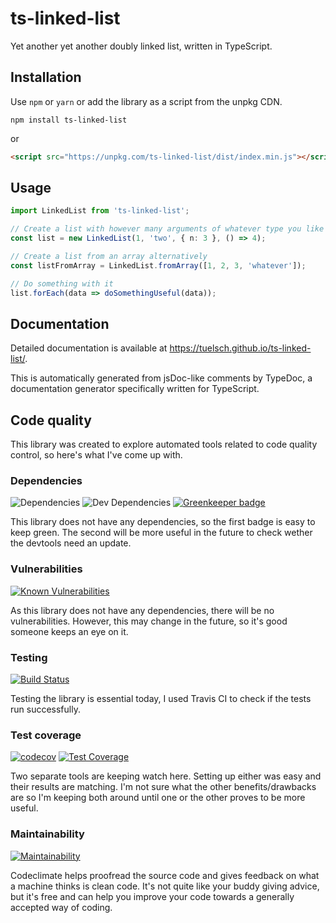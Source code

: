 # ts-linked-list
Yet another yet another doubly linked list, written in TypeScript.

## Installation
Use `npm` or `yarn` or add the library as a script from the unpkg CDN.

```shell
npm install ts-linked-list
```
or
```html
<script src="https://unpkg.com/ts-linked-list/dist/index.min.js"></script>
```

## Usage
```ts
import LinkedList from 'ts-linked-list';

// Create a list with however many arguments of whatever type you like
const list = new LinkedList(1, 'two', { n: 3 }, () => 4);

// Create a list from an array alternatively
const listFromArray = LinkedList.fromArray([1, 2, 3, 'whatever']);

// Do something with it
list.forEach(data => doSomethingUseful(data));
```

## Documentation
Detailed documentation is available at https://tuelsch.github.io/ts-linked-list/.

This is automatically generated from jsDoc-like comments by TypeDoc, a documentation generator specifically written for TypeScript.

## Code quality
This library was created to explore automated tools related to code quality control, so here's what I've come up with.

### Dependencies
![Dependencies](https://david-dm.org/tuelsch/linked-list.svg)
![Dev Dependencies](https://david-dm.org/tuelsch/linked-list/dev-status.svg)
[![Greenkeeper badge](https://badges.greenkeeper.io/tuelsch/ts-linked-list.svg)](https://greenkeeper.io/)

This library does not have any dependencies, so the first badge is easy to keep green. The second will be more useful in the future to check wether the devtools need an update.

### Vulnerabilities
[![Known Vulnerabilities](https://snyk.io/test/github/tuelsch/linked-list/badge.svg?targetFile=package.json)](https://snyk.io/test/github/tuelsch/linked-list?targetFile=package.json)

As this library does not have any dependencies, there will be no vulnerabilities. However, this may change in the future, so it's good someone keeps an eye on it.

### Testing
[![Build Status](https://travis-ci.com/tuelsch/linked-list.svg?branch=master)](https://travis-ci.com/tuelsch/linked-list)

Testing the library is essential today, I used Travis CI to check if the tests run successfully.

### Test coverage
[![codecov](https://codecov.io/gh/tuelsch/linked-list/branch/master/graph/badge.svg)](https://codecov.io/gh/tuelsch/linked-list)
[![Test Coverage](https://api.codeclimate.com/v1/badges/cf8d37f4c9775f1af2cd/test_coverage)](https://codeclimate.com/github/tuelsch/linked-list/test_coverage)

Two separate tools are keeping watch here. Setting up either was easy and their results are matching. I'm not sure what the other benefits/drawbacks are so I'm keeping both around until one or the other proves to be more useful.

### Maintainability
[![Maintainability](https://api.codeclimate.com/v1/badges/cf8d37f4c9775f1af2cd/maintainability)](https://codeclimate.com/github/tuelsch/linked-list/maintainability)

Codeclimate helps proofread the source code and gives feedback on what a machine thinks is clean code. It's not quite like your buddy giving advice, but it's free and can help you improve your code towards a generally accepted way of coding.
